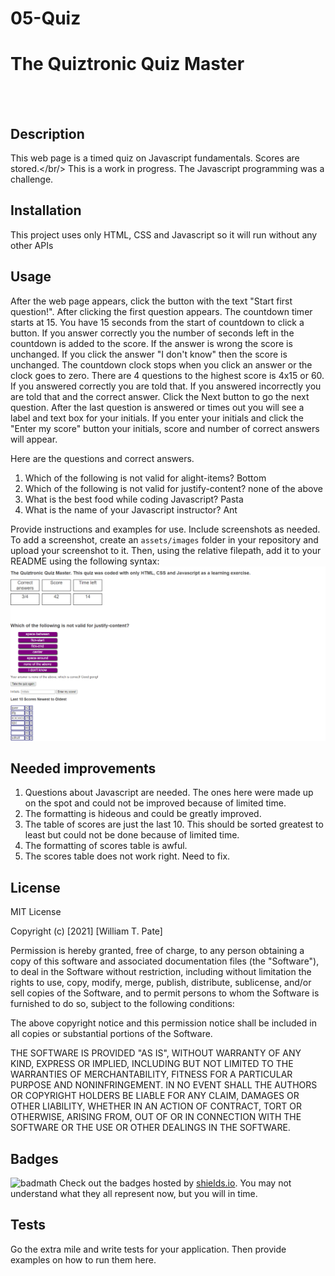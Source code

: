 # 05-Quiz
# The Quiztronic Quiz Master
</br></br>
## Description
This web page is a timed quiz on Javascript fundamentals. Scores are stored.</br/>
This is a work in progress. The Javascript programming was a challenge.

## Installation
This project uses only HTML, CSS and Javascript so it will run without any other APIs

## Usage
After the web page appears, click the button with the text "Start first question!". After clicking the first question appears. The countdown timer starts at 15. You have 15 seconds from the start of countdown to click a button. If you answer correctly you the number of seconds left in the countdown is added to the score. If the answer is wrong the score is unchanged. If you click the answer "I don't know" then the score is unchanged. The countdown clock stops when you click an answer or the clock goes to zero. There are 4 questions to the highest score is 4x15 or 60. If you answered correctly you are told that. If you answered incorrectly you are told that and the correct answer. Click the Next button to go the next question. After the last question is answered or times out you will see a label and text box for your initials. If you enter your initials and click the "Enter my score" button your initials, score and number of correct answers will appear.

Here are the questions and correct answers.</br>
1. Which of the following is not valid for alight-items? Bottom</br>
2. Which of the following is not valid for justify-content? none of the above</br>
3. What is the best food while coding Javascript? Pasta</br>
4. What is the name of your Javascript instructor? Ant</br>


Provide instructions and examples for use. Include screenshots as needed.
To add a screenshot, create an `assets/images` folder in your repository and upload your screenshot to it. Then, using the relative filepath, add it to your README using the following syntax:
    ![alt text](assets/images/screenshot.png)

## Needed improvements
1. Questions about Javascript are needed. The ones here were made up on the spot and could not be improved because of limited time.
2. The formatting is hideous and could be greatly improved.
3. The table of scores are just the last 10. This should be sorted greatest to least but could not be done because of limited time.
4. The formatting of scores table is awful.
5. The scores table does not work right. Need to fix.

## License
MIT License

Copyright (c) [2021] [William T. Pate]

Permission is hereby granted, free of charge, to any person obtaining a copy
of this software and associated documentation files (the "Software"), to deal
in the Software without restriction, including without limitation the rights
to use, copy, modify, merge, publish, distribute, sublicense, and/or sell
copies of the Software, and to permit persons to whom the Software is
furnished to do so, subject to the following conditions:

The above copyright notice and this permission notice shall be included in all
copies or substantial portions of the Software.

THE SOFTWARE IS PROVIDED "AS IS", WITHOUT WARRANTY OF ANY KIND, EXPRESS OR
IMPLIED, INCLUDING BUT NOT LIMITED TO THE WARRANTIES OF MERCHANTABILITY,
FITNESS FOR A PARTICULAR PURPOSE AND NONINFRINGEMENT. IN NO EVENT SHALL THE
AUTHORS OR COPYRIGHT HOLDERS BE LIABLE FOR ANY CLAIM, DAMAGES OR OTHER
LIABILITY, WHETHER IN AN ACTION OF CONTRACT, TORT OR OTHERWISE, ARISING FROM,
OUT OF OR IN CONNECTION WITH THE SOFTWARE OR THE USE OR OTHER DEALINGS IN THE
SOFTWARE.


## Badges
![badmath](https://img.shields.io/github/languages/top/nielsenjared/badmath)
Check out the badges hosted by [shields.io](https://shields.io/). You may not understand what they all represent now, but you will in time.

## Tests
Go the extra mile and write tests for your application. Then provide examples on how to run them here.